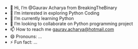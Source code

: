- 👋 Hi, I’m @Gaurav Acharya from BreakingTheBinary
- 👀 I’m interested in exploring Python Coding
- 🌱 I’m currently learning Python
- 💞️ I’m looking to collaborate on Python programming project
- 📫 How to reach me gaurav.acharya@hotmail.com
- 😄 Pronouns: ...
- ⚡ Fun fact: ...

<!---
BreakingTheBinary/BreakingTheBinary is a ✨ special ✨ repository because its `README.md` (this file) appears on your GitHub profile.
You can click the Preview link to take a look at your changes.
--->
